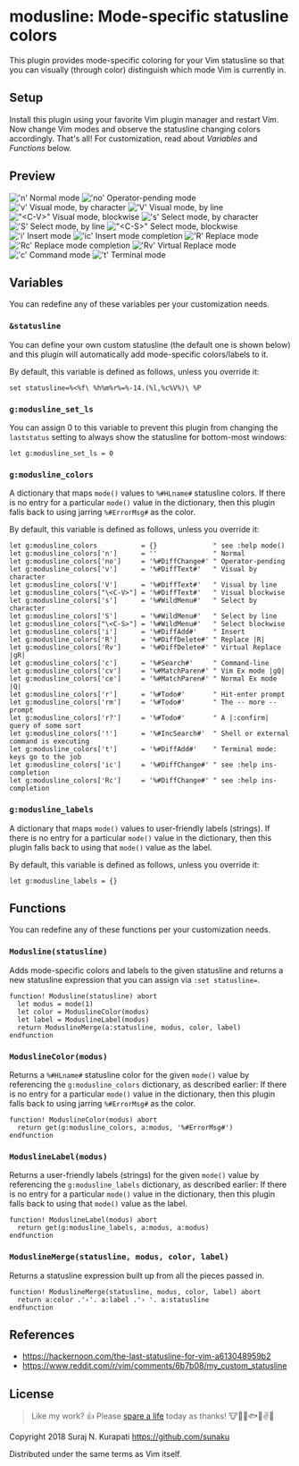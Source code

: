 # modusline: Mode-specific statusline colors

This plugin provides mode-specific coloring for your Vim statusline so that
you can visually (through color) distinguish which mode Vim is currently in.

## Setup

Install this plugin using your favorite Vim plugin manager and restart Vim.
Now change Vim modes and observe the statusline changing colors accordingly.
That's all! For customization, read about *Variables* and *Functions* below.

## Preview

!['n'      Normal mode              ](https://github.com/sunaku/vim-modusline/raw/gh-pages/n.png)
!['no'     Operator-pending mode    ](https://github.com/sunaku/vim-modusline/raw/gh-pages/no.png)
!['v'      Visual mode, by character](https://github.com/sunaku/vim-modusline/raw/gh-pages/v.png)
!['V'      Visual mode, by line     ](https://github.com/sunaku/vim-modusline/raw/gh-pages/V.png)
!["\<C-V>" Visual mode, blockwise   ](https://github.com/sunaku/vim-modusline/raw/gh-pages/C-V.png)
!['s'      Select mode, by character](https://github.com/sunaku/vim-modusline/raw/gh-pages/s.png)
!['S'      Select mode, by line     ](https://github.com/sunaku/vim-modusline/raw/gh-pages/S.png)
!["\<C-S>" Select mode, blockwise   ](https://github.com/sunaku/vim-modusline/raw/gh-pages/C-S.png)
!['i'      Insert mode              ](https://github.com/sunaku/vim-modusline/raw/gh-pages/i.png)
!['ic'     Insert mode completion   ](https://github.com/sunaku/vim-modusline/raw/gh-pages/ic.png)
!['R'      Replace mode             ](https://github.com/sunaku/vim-modusline/raw/gh-pages/R.png)
!['Rc'     Replace mode completion  ](https://github.com/sunaku/vim-modusline/raw/gh-pages/Rc.png)
!['Rv'     Virtual Replace mode     ](https://github.com/sunaku/vim-modusline/raw/gh-pages/Rv.png)
!['c'      Command mode             ](https://github.com/sunaku/vim-modusline/raw/gh-pages/c.png)
!['t'      Terminal mode            ](https://github.com/sunaku/vim-modusline/raw/gh-pages/t.png)

## Variables

You can redefine any of these variables per your customization needs.

### `&statusline`

You can define your own custom statusline (the default one is shown below)
and this plugin will automatically add mode-specific colors/labels to it.

By default, this variable is defined as follows, unless you override it:

```vim
set statusline=%<%f\ %h%m%r%=%-14.(%l,%c%V%)\ %P
```

### `g:modusline_set_ls`

You can assign 0 to this variable to prevent this plugin from changing the
`laststatus` setting to always show the statusline for bottom-most windows:

```vim
let g:modusline_set_ls = 0
```

### `g:modusline_colors`

A dictionary that maps `mode()` values to `%#HLname#` statusline colors.
If there is no entry for a particular `mode()` value in the dictionary,
then this plugin falls back to using jarring `%#ErrorMsg#` as the color.

By default, this variable is defined as follows, unless you override it:

```vim
let g:modusline_colors           = {}              " see :help mode()
let g:modusline_colors['n']      = ''              " Normal
let g:modusline_colors['no']     = '%#DiffChange#' " Operator-pending
let g:modusline_colors['v']      = '%#DiffText#'   " Visual by character
let g:modusline_colors['V']      = '%#DiffText#'   " Visual by line
let g:modusline_colors["\<C-V>"] = '%#DiffText#'   " Visual blockwise
let g:modusline_colors['s']      = '%#WildMenu#'   " Select by character
let g:modusline_colors['S']      = '%#WildMenu#'   " Select by line
let g:modusline_colors["\<C-S>"] = '%#WildMenu#'   " Select blockwise
let g:modusline_colors['i']      = '%#DiffAdd#'    " Insert
let g:modusline_colors['R']      = '%#DiffDelete#' " Replace |R|
let g:modusline_colors['Rv']     = '%#DiffDelete#' " Virtual Replace |gR|
let g:modusline_colors['c']      = '%#Search#'     " Command-line
let g:modusline_colors['cv']     = '%#MatchParen#' " Vim Ex mode |gQ|
let g:modusline_colors['ce']     = '%#MatchParen#' " Normal Ex mode |Q|
let g:modusline_colors['r']      = '%#Todo#'       " Hit-enter prompt
let g:modusline_colors['rm']     = '%#Todo#'       " The -- more -- prompt
let g:modusline_colors['r?']     = '%#Todo#'       " A |:confirm| query of some sort
let g:modusline_colors['!']      = '%#IncSearch#'  " Shell or external command is executing
let g:modusline_colors['t']      = '%#DiffAdd#'    " Terminal mode: keys go to the job
let g:modusline_colors['ic']     = '%#DiffChange#' " see :help ins-completion
let g:modusline_colors['Rc']     = '%#DiffChange#' " see :help ins-completion
```

### `g:modusline_labels`

A dictionary that maps `mode()` values to user-friendly labels (strings).
If there is no entry for a particular `mode()` value in the dictionary,
then this plugin falls back to using that `mode()` value as the label.

By default, this variable is defined as follows, unless you override it:

```vim
let g:modusline_labels = {}
```

## Functions

You can redefine any of these functions per your customization needs.

### `Modusline(statusline)`

Adds mode-specific colors and labels to the given statusline and returns
a new statusline expression that you can assign via `:set statusline=`.

```vim
function! Modusline(statusline) abort
  let modus = mode(1)
  let color = ModuslineColor(modus)
  let label = ModuslineLabel(modus)
  return ModuslineMerge(a:statusline, modus, color, label)
endfunction
```

### `ModuslineColor(modus)`

Returns a `%#HLname#` statusline color for the given `mode()` value by
referencing the `g:modusline_colors` dictionary, as described earlier:
If there is no entry for a particular `mode()` value in the dictionary,
then this plugin falls back to using jarring `%#ErrorMsg#` as the color.

```vim
function! ModuslineColor(modus) abort
  return get(g:modusline_colors, a:modus, '%#ErrorMsg#')
endfunction
```

### `ModuslineLabel(modus)`

Returns a user-friendly labels (strings) for the given `mode()` value by
referencing the `g:modusline_labels` dictionary, as described earlier:
If there is no entry for a particular `mode()` value in the dictionary,
then this plugin falls back to using that `mode()` value as the label.

```vim
function! ModuslineLabel(modus) abort
  return get(g:modusline_labels, a:modus, a:modus)
endfunction
```

### `ModuslineMerge(statusline, modus, color, label)`

Returns a statusline expression built up from all the pieces passed in.

```vim
function! ModuslineMerge(statusline, modus, color, label) abort
  return a:color .'‹'. a:label .'› '. a:statusline
endfunction
```

## References

* https://hackernoon.com/the-last-statusline-for-vim-a613048959b2
* https://www.reddit.com/r/vim/comments/6b7b08/my_custom_statusline

## License

[Spare A Life]: https://sunaku.github.io/vegan-for-life.html
> Like my work? :+1:  Please [spare a life] today as thanks!
:cow::pig::chicken::fish::speak_no_evil::v::revolving_hearts:

Copyright 2018 Suraj N. Kurapati <https://github.com/sunaku>

Distributed under the same terms as Vim itself.
